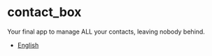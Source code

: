 # contact_box

Your final app to manage ALL your contacts, leaving nobody behind.

- [English](./docs/en/README.md)